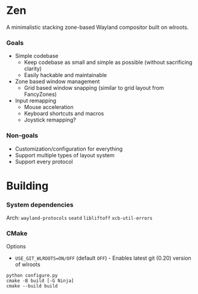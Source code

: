 # Zen

A minimalistic stacking zone-based Wayland compositor built on wlroots.

### Goals

- Simple codebase
    - Keep codebase as small and simple as possible (without sacrificing clarity)
    - Easily hackable and maintainable
- Zone based window management
    - Grid based window snapping (similar to grid layout from FancyZones)
- Input remapping
    - Mouse acceleration
    - Keyboard shortcuts and macros
    - Joystick remapping?

### Non-goals

- Customization/configuration for everything
- Support multiple types of layout system
- Support every protocol

# Building

### System dependencies

Arch: `wayland-protocols` `seatd` `libliftoff` `xcb-util-errors`

### CMake

Options

 - `USE_GIT_WLROOTS=ON/OFF` (default `OFF`) - Enables latest git (0.20) version of wlroots

```
python configure.py
cmake -B build [-G Ninja]
cmake --build build
```

